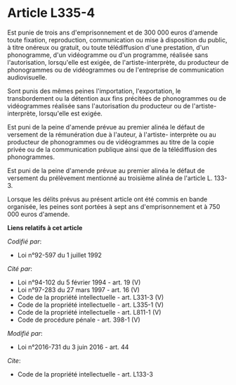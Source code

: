 # Article L335-4

Est punie de trois ans d'emprisonnement et de 300 000 euros d'amende toute fixation, reproduction, communication ou mise à
disposition du public, à titre onéreux ou gratuit, ou toute télédiffusion d'une prestation, d'un phonogramme, d'un
vidéogramme ou d'un programme, réalisée sans l'autorisation, lorsqu'elle est exigée, de l'artiste-interprète, du producteur
de phonogrammes ou de vidéogrammes ou de l'entreprise de communication audiovisuelle. 

Sont punis des mêmes peines l'importation, l'exportation, le transbordement ou la détention aux fins précitées de
phonogrammes ou de vidéogrammes réalisée sans l'autorisation du producteur ou de l'artiste-interprète, lorsqu'elle est
exigée. 

Est puni de la peine d'amende prévue au premier alinéa le défaut de versement de la rémunération due à l'auteur, à l'artiste-
interprète ou au producteur de phonogrammes ou de vidéogrammes au titre de la copie privée ou de la communication publique
ainsi que de la télédiffusion des phonogrammes. 

Est puni de la peine d'amende prévue au premier alinéa le défaut de versement du prélèvement mentionné au troisième alinéa de
l'article L. 133-3. 

Lorsque les délits prévus au présent article ont été commis en bande organisée, les peines sont portées à            sept ans
d'emprisonnement et à 750 000 euros d'amende.

**Liens relatifs à cet article**

_Codifié par_:

  - Loi n°92-597 du 1 juillet 1992

_Cité par_:

  - Loi n°94-102 du 5 février 1994 - art. 19 (V)
  - Loi n°97-283 du 27 mars 1997 - art. 16 (V)
  - Code de la propriété intellectuelle - art. L331-3 (V)
  - Code de la propriété intellectuelle - art. L335-1 (V)
  - Code de la propriété intellectuelle - art. L811-1 (V)
  - Code de procédure pénale - art. 398-1 (V)

_Modifié par_:

  - Loi n°2016-731 du 3 juin 2016 - art. 44

_Cite_:

  - Code de la propriété intellectuelle - art. L133-3
